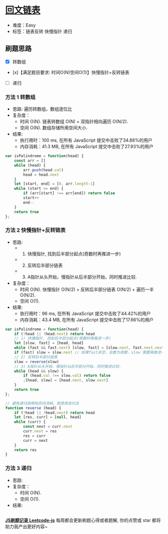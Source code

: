 # [回文链表](https://leetcode-cn.com/problems/palindrome-linked-list/)

- 难度：Easy
- 标签：链表反转 快慢指针 递归

## 刷题思路

- [x] 转数组
- [x]【满足题目要求: 时间O(N)空间O(1)】快慢指针+反转链表
- [ ] 递归

### 方法 1 转数组

- 思路: 遍历转数组，数组逐位比
- 复杂度：
    - 时间 O(N). 链表转数组 O(N) + 双指针相向遍历 O(N/2).
    - 空间 O(N). 数组存储所用空间大小.
- 结果:
    - 执行用时：100 ms, 在所有 JavaScript 提交中击败了34.88%的用户
    - 内存消耗：41.3 MB, 在所有 JavaScript 提交中击败了27.93%的用户

``` js
var isPalindrome = function(head) {
    const arr = []
    while (head) {
        arr.push(head.val)
        head = head.next
    }
    let [start, end] = [0, arr.length-1]
    while (start <= end) {
        if (arr[start] !== arr[end]) return false
        start++
        end--
    }
    return true
};
```

### 方法 2 快慢指针+反转链表

- 思路:
    - 1) 快慢指针, 找到后半部分起点(奇数时再推进一步)
    - 2) 反转后半部分链表
    - 3) A指针从头开始，慢指针从后半部分开始，同时推进比较.
- 复杂度：
    - 时间 O(N). 快慢指针 O(N/2) + 反转后半部分链表 O(N/2) + 遍历一半 O(N/2).
    - 空间 O(1).
- 结果:
    - 执行用时：96 ms, 在所有 JavaScript 提交中击败了44.42%的用户
    - 内存消耗：43.4 MB, 在所有 JavaScript 提交中击败了17.66%的用户

``` js
var isPalindrome = function(head) {
    if (!head || !head.next) return head
    // 1) 快慢指针, 找到后半部分起点(奇数时再推进一步)
    let [slow, fast] = [head, head]
    while (fast && fast.next) [slow, fast] = [slow.next, fast.next.next]
    if (fast) slow = slow.next // 如果fast非空，总数为奇数，slow 需要再推进一次
    // 2) 反转后半部分链表
    slow = reverse(slow)
    // 3) A指针从头开始，慢指针从后半部分开始，同时推进比较.
    while (head && slow) {
        if (head.val !== slow.val) return false
        ;[head, slow] = [head.next, slow.next]
    }
    return true
};

// 避免递归调用栈空间消耗，故使用迭代法
function reverse (head) {
    if (!head || !head.next) return head
    let [res, curr] = [null, head]
    while (curr) {
        const next = curr.next
        curr.next = res
        res = curr
        curr = next
    }
    return res
}
```

### 方法 3 递归

- 思路:
- 复杂度：
    - 时间 O(N).
    - 空间 O(1).
- 结果:

``` js
```

**[JS刷题记录 Leetcode-js](https://github.com/Nodreame/leetcode-js)** 每周都会更新刷题心得或者题解, 你的点赞或 star 都将助力我产出更好内容~
